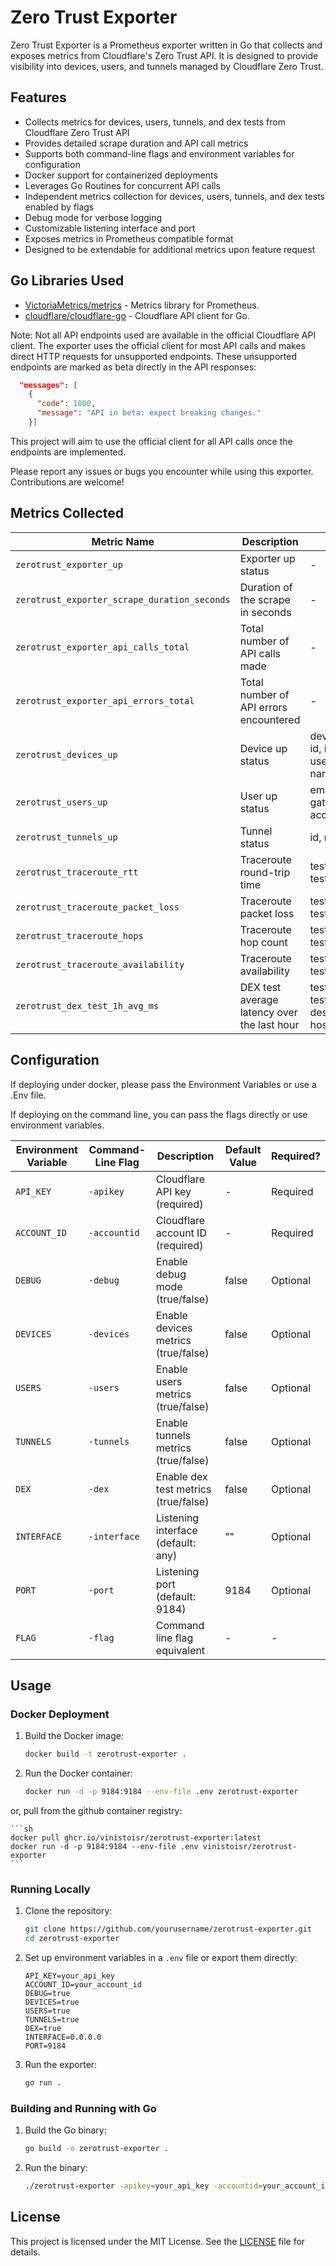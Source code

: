 # Zero Trust Exporter

Zero Trust Exporter is a Prometheus exporter written in Go that collects and exposes metrics from Cloudflare's Zero Trust API. It is designed to provide visibility into devices, users, and tunnels managed by Cloudflare Zero Trust.

## Features

- Collects metrics for devices, users, tunnels, and dex tests from Cloudflare Zero Trust API
- Provides detailed scrape duration and API call metrics
- Supports both command-line flags and environment variables for configuration
- Docker support for containerized deployments
- Leverages Go Routines for concurrent API calls
- Independent metrics collection for devices, users, tunnels, and dex tests enabled by flags
- Debug mode for verbose logging
- Customizable listening interface and port
- Exposes metrics in Prometheus compatible format
- Designed to be extendable for additional metrics upon feature request

## Go Libraries Used

- [VictoriaMetrics/metrics](https://github.com/VictoriaMetrics/metrics) - Metrics library for Prometheus.
- [cloudflare/cloudflare-go](https://github.com/cloudflare/cloudflare-go) - Cloudflare API client for Go.

Note: Not all API endpoints used are available in the official Cloudflare API client. The exporter uses the official client for most API calls and makes direct HTTP requests for unsupported endpoints. These unsupported endpoints are marked as beta directly in the API responses:

```json
  "messages": [
    {
      "code": 1000,
      "message": "API in beta: expect breaking changes."
    }]
```

This project will aim to use the official client for all API calls once the endpoints are implemented.

Please report any issues or bugs you encounter while using this exporter. Contributions are welcome!

## Metrics Collected

| Metric Name                                          | Description                                     | Labels                                     | Type      |
| ---------------------------------------------------- | ----------------------------------------------- | ------------------------------------------ | --------- |
| `zerotrust_exporter_up`                              | Exporter up status                              | -                                          | Gauge     |
| `zerotrust_exporter_scrape_duration_seconds`         | Duration of the scrape in seconds               | -                                          | Histogram |
| `zerotrust_exporter_api_calls_total`                 | Total number of API calls made                  | -                                          | Counter   |
| `zerotrust_exporter_api_errors_total`                | Total number of API errors encountered          | -                                          | Counter   |
| `zerotrust_devices_up`                           | Device up status                                     | device_type, id, ip, user_id, user_email, name | Gauge     |
| `zerotrust_users_up`                                  | User up status                                   | email, id, gateway_seat, access_seat         | Gauge     |
| `zerotrust_tunnels_up`                           | Tunnel status                                      | id, name                                        | Gauge     |
| `zerotrust_traceroute_rtt`                           | Traceroute round-trip time                      | test_id, test_name                          | Gauge     |
| `zerotrust_traceroute_packet_loss`                  | Traceroute packet loss                          | test_id, test_name                           | Gauge     |
| `zerotrust_traceroute_hops`                         | Traceroute hop count                            | test_id, test_name               | Gauge     |
| `zerotrust_traceroute_availability`                 | Traceroute availability                         | test_id, test_name                          | Gauge     |
| `zerotrust_dex_test_1h_avg_ms`                     | DEX test average latency over the last hour     | test_id, test_name, description, host, kind   |  Gauge     |

## Configuration

If deploying under docker, please pass the Environment Variables or use a .Env file.

If deploying on the command line, you can pass the flags directly or use environment variables.

| Environment Variable      | Command-Line Flag | Description                    | Default Value | Required?         |
| ------------- | ------------- | ---------------------------------------------- | ------------- | -------------     |
| `API_KEY`     | `-apikey`     | Cloudflare API key (required)                  | -             | Required          |
| `ACCOUNT_ID`  | `-accountid`  | Cloudflare account ID (required)               | -             | Required          |
| `DEBUG`       | `-debug`      | Enable debug mode (true/false)                 | false         | Optional          |
| `DEVICES`     | `-devices`    | Enable devices metrics (true/false)            | false         | Optional          |
| `USERS`       | `-users`      | Enable users metrics (true/false)              | false         | Optional          |
| `TUNNELS`     | `-tunnels`    | Enable tunnels metrics (true/false)            | false         | Optional          |
| `DEX`         | `-dex`        | Enable dex test metrics (true/false)           | false         | Optional          |
| `INTERFACE`   | `-interface`  | Listening interface (default: any)             | ""            | Optional          |
| `PORT`        | `-port`       | Listening port (default: 9184)                 | 9184          | Optional          |
| `FLAG`        | `-flag`       | Command line flag equivalent                   | -             | -                 |

## Usage

### Docker Deployment

1. Build the Docker image:

    ```sh
    docker build -t zerotrust-exporter .
    ```

2. Run the Docker container:

    ```sh
    docker run -d -p 9184:9184 --env-file .env zerotrust-exporter
    ```

or, pull from the github container registry:

    ```sh
    docker pull ghcr.io/vinistoisr/zerotrust-exporter:latest
    docker run -d -p 9184:9184 --env-file .env vinistoisr/zerotrust-exporter
    ```

### Running Locally

1. Clone the repository:

    ```sh
    git clone https://github.com/yourusername/zerotrust-exporter.git
    cd zerotrust-exporter
    ```

2. Set up environment variables in a `.env` file or export them directly:

    ```plaintext
    API_KEY=your_api_key
    ACCOUNT_ID=your_account_id
    DEBUG=true
    DEVICES=true
    USERS=true
    TUNNELS=true
    DEX=true
    INTERFACE=0.0.0.0
    PORT=9184
    ```

3. Run the exporter:

    ```sh
    go run .
    ```

### Building and Running with Go

1. Build the Go binary:

    ```sh
    go build -o zerotrust-exporter .
    ```

2. Run the binary:

    ```sh
    ./zerotrust-exporter -apikey=your_api_key -accountid=your_account_id -debug=true -devices=true -users=true -tunnels=true -dex=true -interface=0.0.0.0 -port=9184
    ```

## License

This project is licensed under the MIT License. See the [LICENSE](LICENSE) file for details.
